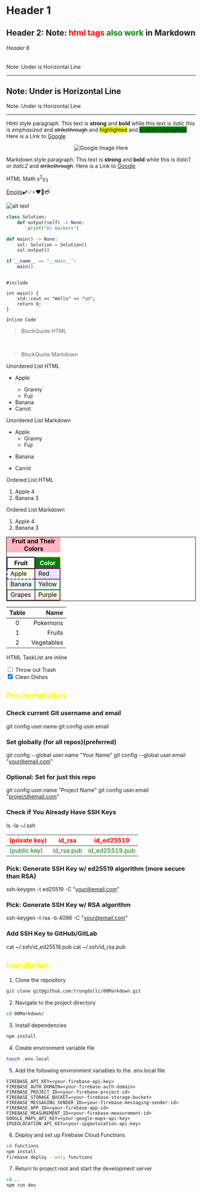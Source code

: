 # Header 1

<h2> Header 2: Note: <font color = "red">html tags</font> <font color = "green">also work</font> in Markdown</h2>

###### Header 6

Note: Under is Horizontal Line
***
Note: Under is Horizontal Line
---
Note: Under is Horizontal Line
<hr>

<p>Html style paragraph.  This text is <strong>strong</strong> and <b>bold</b> while this text is <i>italic</i> this is <em>emphasized</em> and <del>strikethrough</del> and <mark>highlighted</mark> and <span style="background-color: green;">custom highlighted</span>.  Here is a Link to <a href="https://www.google.com" target="_blank" alt="Google Link">Google</a></p>

<center><img src ="https://www.google.com/images/logo.gif" alt="Google Image Here" title="Google Image"></center>

Markdown style paragraph.  This text is **strong** and __bold__ while this is _italic1_ or *italic2* and ~~strikethrough~~.  Here is a Link to [Google](https://www.google.com)

HTML Math x<sup>2</sup>y<sub>3</sub>

[Emojis](https://emojipedia.org/)✔️✅⭐❤️🧧💳

<!-- 
Note: Putting Markdown inside html tag not work, becomes raw text
Note: Can't center Markdown, use html instead
<p align="center"></p>
<div style="text-align:center;"></div>
-->
![alt text](https://www.google.com/images/logo.gif "Google Image")

```python
class Solution:
    def output(self) -> None:
        print("Hi Hackers")

def main() -> None:
    sol: Solution = Solution()
    sol.output()

if __name__ == "__main__":
    main()
```

<pre><code>
#include <iostream>

int main() {
    std::cout << "Hello" << "\n";
    return 0;    
}
</code></pre>

<code>Inline Code</code>

<blockquote>BlockQuote HTML</blockquote><br>

> BlockQuote Markdown

Unordered List HTML
<ul>
  <li>Apple</li>
    <ul>
      <li>Granny</li>
      <li>Fuji</li>
    </ul>
  <li>Banana</li>
  <li>Carrot</li>
</ul>

Unordered List Markdown
* Apple
   * Granny
   * Fuji
- Banana
+ Carrot

Ordered List HTML
<ol>
  <li>Apple 4</li>
  <li>Banana 3</li>
</ol>

Ordered List Markdown
1. Apple 4
2. Banana 3

<table style="border: 1px solid black; border-collapse: collapse; color: black; background-color: white;">
  <caption style="font-weight: bold; background-color: lightpink;">Fruit and Their Colors</caption>
  <tr>
    <th style="border: 2px solid black; background-color: white;">Fruit</th>
    <th style="border: 2px dotted red; background-color: green; color: white;">Color</th>
  </tr>
  <tr>
    <td style="border: 2px dashed blue; background-color: lightyellow;">Apple</td>
    <td style="border: 2px double purple; background-color: lavender;">Red</td>
  </tr>
  <tr>
    <td style="border: 2px groove orange; background-color: #f0f8ff;">Banana</td>
    <td style="border: 2px ridge teal; background-color: #e6ffe6;">Yellow</td>
  </tr>
  <tr>
    <td style="border: 2px inset gray; background-color: #fff0f5;">Grapes</td>
    <td style="border: 2px outset brown; background-color: #f5f5dc;">Purple</td>
  </tr>
</table>

|Table|Name|
|:---:|---:|
|0|Pokemons|
|1|Fruits|
|2|Vegetables|

HTML TaskList are inline
<form>
<input type="checkbox" id="trash" name="trash">
<label for="trash">Throw out Trash</label><br>
<input type="checkbox" id="dish" name="dish" checked>
<label for="dish">Clean Dishes</label>
</form>

## <font color = "yellow">Pre-Installation</font>

### Check current Git username and email
git config user.name
git config user.email

### Set globally (for all repos)(preferred)
git config --global user.name "Your Name"
git config --global user.email "your@email.com"

### Optional: Set for just this repo
git config user.name "Project Name"
git config user.email "project@email.com"

### Check if You Already Have SSH Keys
ls -la ~/.ssh

| <font color = "red">(private key)</font> | <font color = "red">id_rsa</font>  | <font color = "red">id_ed25519</font>  |
| --- | --- | --- |
| <font color = "green">(public key)</font> | <font color = "green">id_rsa.pub</font> | <font color = "green">id_ed25519.pub</font> |

### Pick: Generate SSH Key w/ ed25519 algorithm (more secure than RSA)
ssh-keygen -t ed25519 -C "your@email.com"

### Pick: Generate SSH Key w/ RSA algorithm
ssh-keygen -t rsa -b 4096 -C "your@email.com"

### Add SSH Key to GitHub/GitLab
cat ~/.ssh/id_ed25519.pub
cat ~/.ssh/id_rsa.pub

## <font color = "yellow">Installation</font>

1. Clone the repository
```bash
git clone git@github.com:trungdullc/00Markdown.git
```

2. Navigate to the project directory
```bash
cd 00Markdown/
```

3. Install dependencies
```bash
npm install
```

4. Create environment variable file
```bash
touch .env.local
```

5. Add the following environment variables to the .env.local file
```
FIREBASE_API_KEY=<your-firebase-api-key>
FIREBASE_AUTH_DOMAIN=<your-firebase-auth-domain>
FIREBASE_PROJECT_ID=<your-firebase-project-id>
FIREBASE_STORAGE_BUCKET=<your-firebase-storage-bucket>
FIREBASE_MESSAGING_SENDER_ID=<your-firebase-messaging-sender-id>
FIREBASE_APP_ID=<your-firebase-app-id>
FIREBASE_MEASUREMENT_ID=<your-firebase-measurement-id>
GOOGLE_MAPS_API_KEY=<your-google-maps-api-key>
IPGEOLOCATION_API_KEY=<your-ipgeolocation-api-key>
```

6. Deploy and set up Firebase Cloud Functions
```bash
cd functions
npm install
firebase deploy --only functions
```

7. Return to project root and start the development server
```bash
cd ..
npm run dev
```